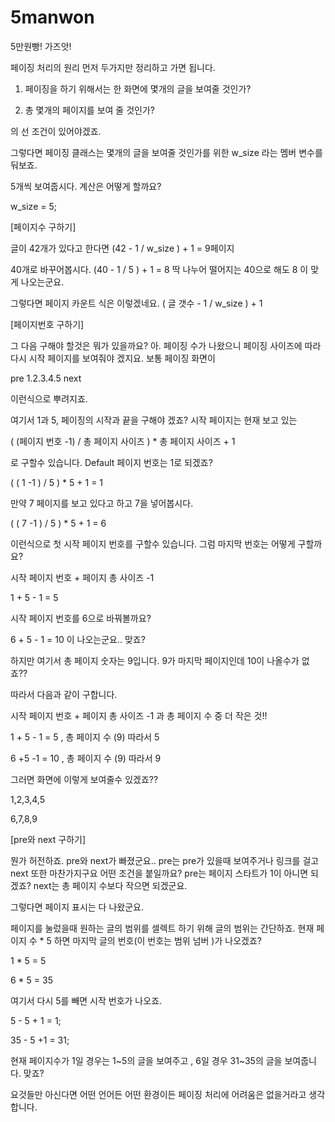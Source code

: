 # 5manwon
5만원빵! 가즈앗!


페이징 처리의 원리
먼저 두가지만 정리하고 가면 됩니다.

1. 페이징을 하기 위해서는 한 화면에 몇개의 글을 보여줄 것인가?

2. 총 몇개의 페이지를 보여 줄 것인가?

의 선 조건이 있어야겠죠.

그렇다면 페이징 클래스는 몇개의 글을 보여줄 것인가를 위한 w_size 라는 멤버 변수를 둬보죠.

5개씩 보여줍시다. 계산은 어떻게 할까요?

w_size = 5;

[페이지수 구하기]

글이 42개가 있다고 한다면
(42 - 1 / w_size ) + 1 = 9페이지

40개로 바꾸어봅시다.
(40 - 1 / 5 ) + 1 = 8
딱 나누어 떨어지는 40으로 해도 8 이 맞게 나오는군요.

그렇다면 페이지 카운트 식은 이렇겠네요.
( 글 갯수 - 1 / w_size ) + 1

[페이지번호 구하기]

그 다음 구해야 할것은 뭐가 있을까요? 아. 페이징 수가 나왔으니 페이징 사이즈에 따라 다시 시작 페이지를 보여줘야 겠지요. 보통 페이징 화면이

pre 1.2.3.4.5 next

이런식으로 뿌려지죠.

여기서 1과 5, 페이징의 시작과 끝을 구해야 겠죠? 시작 페이지는 현재 보고 있는

( (페이지 번호 -1) / 총 페이지 사이즈 ) * 총 페이지 사이즈 + 1

로 구할수 있습니다. Default 페이지 번호는 1로 되겠죠?

( ( 1 -1 ) / 5 ) * 5 + 1 = 1

만약 7 페이지를 보고 있다고 하고 7을 넣어봅시다.

( ( 7 -1 ) / 5 ) * 5 + 1 = 6

이런식으로 첫 시작 페이지 번호를 구할수 있습니다. 그럼 마지막 번호는 어떻게 구할까요?

시작 페이지 번호 + 페이지 총 사이즈 -1

1 + 5 - 1 = 5

시작 페이지 번호를 6으로 바꿔볼까요?

6 + 5 - 1 = 10 이 나오는군요.. 맞죠?

하지만 여기서 총 페이지 숫자는 9입니다. 9가 마지막 페이지인데 10이 나올수가 없죠??

따라서 다음과 같이 구합니다.

시작 페이지 번호 + 페이지 총 사이즈 -1 과 총 페이지 수 중 더 작은 것!!

1 + 5 - 1 = 5 , 총 페이지 수 (9) 따라서 5

6 +5 -1 = 10 , 총 페이지 수 (9) 따라서 9

그러면 화면에 이렇게 보여줄수 있겠죠??

1,2,3,4,5

6,7,8,9

[pre와 next 구하기]

뭔가 허전하죠. pre와 next가 빠졌군요.. pre는 pre가 있을때 보여주거나 링크를 걸고 next 또한 마찬가지구요 어떤 조건을 붙일까요? pre는 페이지 스타트가 1이 아니면 되겠죠? next는 총 페이지 수보다 작으면 되겠군요.

그렇다면 페이지 표시는 다 나왔군요.

페이지를 눌렀을때 원하는 글의 범위를 셀렉트 하기 위해 글의 범위는 간단하죠. 현재 페이지 수 * 5 하면 마지막 글의 번호(이 번호는 범위 넘버 )가 나오겠죠?

1 * 5 = 5

6 * 5 = 35

여기서 다시 5를 빼면 시작 번호가 나오죠.

5 - 5 + 1 = 1;

35 - 5 +1 = 31;

현재 페이지수가 1일 경우는 1~5의 글을 보여주고 , 6일 경우 31~35의 글을 보여줍니다. 맞죠?

요것들만 아신다면 어떤 언어든 어떤 환경이든 페이징 처리에 어려움은 없을거라고 생각합니다.

